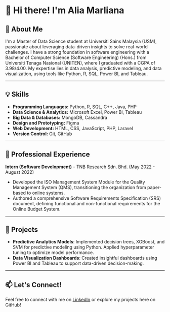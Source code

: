 # 👋 Hi there! I'm Alia Marliana

## 🚀 About Me
I'm a Master of Data Science student at Universiti Sains Malaysia (USM), passionate about leveraging data-driven insights to solve real-world challenges. I have a strong foundation in software engineering with a Bachelor of Computer Science (Software Engineering) (Hons.) from Universiti Tenaga Nasional (UNITEN), where I graduated with a CGPA of 3.98/4.00. My expertise lies in data analysis, predictive modeling, and data visualization, using tools like Python, R, SQL, Power BI, and Tableau.

---

## 💡 Skills
- **Programming Languages:** Python, R, SQL, C++, Java, PHP
- **Data Science & Analytics:** Microsoft Excel, Power BI, Tableau
- **Big Data & Databases:** MongoDB, Cassandra
- **Design and Prototyping:** Figma
- **Web Development:** HTML, CSS, JavaScript, PHP, Laravel
- **Version Control:** Git, GitHub

---

## 💼 Professional Experience
**Intern (Software Development)** - TNB Research Sdn. Bhd. (May 2022 - August 2022)
- Developed the ISO Management System Module for the Quality Management System (QMS), transitioning the organization from paper-based to online systems.
- Authored a comprehensive Software Requirements Specification (SRS) document, defining functional and non-functional requirements for the Online Budget System.

---

## 📝 Projects
- **Predictive Analytics Models**: Implemented decision trees, XGBoost, and SVM for predictive modeling using Python. Applied hyperparameter tuning to optimize model performance.
- **Data Visualization Dashboards**: Created insightful dashboards using Power BI and Tableau to support data-driven decision-making.

---

## 📫 Let's Connect!
Feel free to connect with me on [LinkedIn](https://www.linkedin.com/in/alia-marliana-shaiful-bahari/) or explore my projects here on GitHub!

